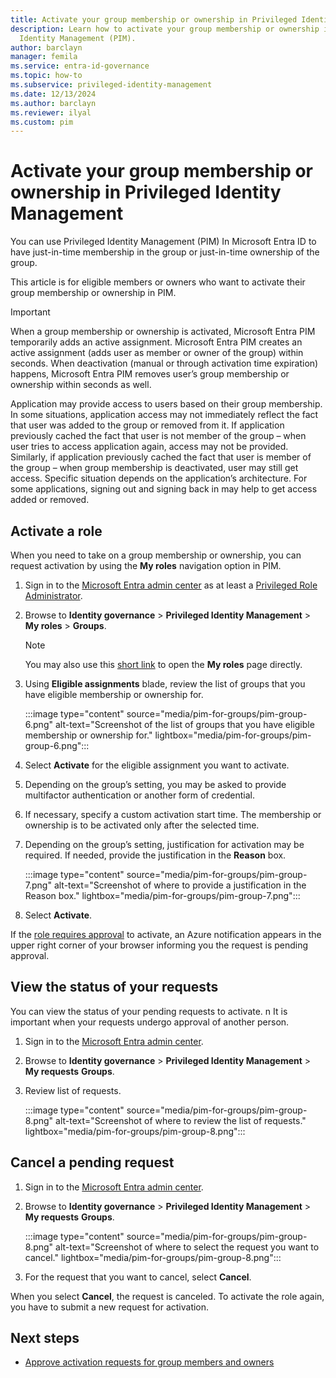 ```yaml
---
title: Activate your group membership or ownership in Privileged Identity Management
description: Learn how to activate your group membership or ownership in Privileged
  Identity Management (PIM).
author: barclayn
manager: femila
ms.service: entra-id-governance
ms.topic: how-to
ms.subservice: privileged-identity-management
ms.date: 12/13/2024
ms.author: barclayn
ms.reviewer: ilyal
ms.custom: pim
---
```


# Activate your group membership or ownership in Privileged Identity Management

You can use Privileged Identity Management (PIM) In Microsoft Entra ID to have just-in-time membership in the group or just-in-time ownership of the group.

This article is for eligible members or owners who want to activate their group membership or ownership in PIM.

>[!IMPORTANT]
>When a group membership or ownership is activated, Microsoft Entra PIM temporarily adds an active assignment. Microsoft Entra PIM creates an active assignment (adds user as member or owner of the group) within seconds. When deactivation (manual or through activation time expiration) happens, Microsoft Entra PIM removes user’s group membership or ownership within seconds as well.
>
>Application may provide access to users based on their group membership. In some situations, application access may not immediately reflect the fact that user was added to the group or removed from it. If application previously cached the fact that user is not member of the group – when user tries to access application again, access may not be provided. Similarly, if application previously cached the fact that user is member of the group – when group membership is deactivated, user may still get access. Specific situation depends on the application’s architecture. For some applications, signing out and signing back in may help to get access added or removed.

## Activate a role

When you need to take on a group membership or ownership, you can request activation by using the **My roles** navigation option in PIM.

1. Sign in to the [Microsoft Entra admin center](https://entra.microsoft.com) as at least a [Privileged Role Administrator](~/identity/role-based-access-control/permissions-reference.md#privileged-role-administrator).

1. Browse to **Identity governance** > **Privileged Identity Management** > **My roles** > **Groups**. 
    >[!NOTE]
    > You may also use this [short link](https://aka.ms/pim) to open the **My roles** page directly.

1. Using **Eligible assignments** blade, review the list of groups that you have eligible membership or ownership for.

    :::image type="content" source="media/pim-for-groups/pim-group-6.png" alt-text="Screenshot of the list of groups that you have eligible membership or ownership for." lightbox="media/pim-for-groups/pim-group-6.png":::

1. Select **Activate** for the eligible assignment you want to activate.

1. Depending on the group’s setting, you may be asked to provide multifactor authentication or another form of credential.

1. If necessary, specify a custom activation start time. The membership or ownership is to be activated only after the selected time.

1. Depending on the group’s setting, justification for activation may be required. If needed, provide the justification in the **Reason** box.

    :::image type="content" source="media/pim-for-groups/pim-group-7.png" alt-text="Screenshot of where to provide a justification in the Reason box." lightbox="media/pim-for-groups/pim-group-7.png":::

1. Select **Activate**.

If the [role requires approval](pim-resource-roles-approval-workflow.md) to activate, an Azure notification appears in the upper right corner of your browser informing you the request is pending approval.

## View the status of your requests

You can view the status of your pending requests to activate.  n It is important when your requests undergo approval of another person.

1. Sign in to the [Microsoft Entra admin center](https://entra.microsoft.com).

1. Browse to **Identity governance** > **Privileged Identity Management** > **My requests** **Groups**. 

1. Review list of requests.

    :::image type="content" source="media/pim-for-groups/pim-group-8.png" alt-text="Screenshot of where to review the list of requests." lightbox="media/pim-for-groups/pim-group-8.png":::


## Cancel a pending request

1. Sign in to the [Microsoft Entra admin center](https://entra.microsoft.com).

1. Browse to **Identity governance** > **Privileged Identity Management** > **My requests** **Groups**. 

    :::image type="content" source="media/pim-for-groups/pim-group-8.png" alt-text="Screenshot of where to select the request you want to cancel." lightbox="media/pim-for-groups/pim-group-8.png":::

1. For the request that you want to cancel, select **Cancel**.

When you select **Cancel**, the request is canceled. To activate the role again, you have to submit a new request for activation.

## Next steps

- [Approve activation requests for group members and owners](groups-approval-workflow.md)